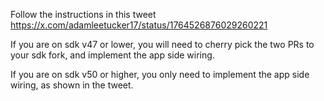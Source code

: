 Follow the instructions in this tweet https://x.com/adamleetucker17/status/1764526876029260221

If you are on sdk v47 or lower, you will need to cherry pick the two PRs to your sdk fork, and implement the app side wiring.

If you are on sdk v50 or higher, you only need to implement the app side wiring, as shown in the tweet. 
